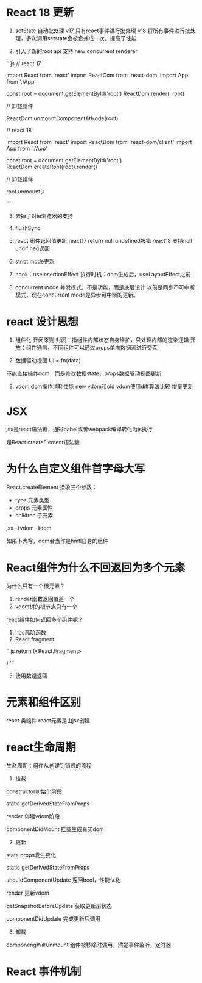 # React 18 更新

1. setState 自动批处理
    v17 只有react事件进行批处理
    v18 将所有事件进行批处理，多次调用setstate会被合并成一次，提高了性能

2. 引入了新的root api
    支持 new concurrent renderer

‘’‘js
// react 17

import React from 'react'
import ReactCom from 'react-dom'
import App from './App'

const root = document.getElementById('root')
ReactDom.render(<App/>, root)

// 卸载组件

ReactDom.unmountComponentAtNode(root)

// react 18

import React from 'react'
import ReactDom from 'react-dom/client'
import App from './App'

const root = document.getElementById('root')
ReactDom.createRoot(root).render(<App/>)

// 卸载组件

root.unmount()

’‘’

3. 去掉了对ie浏览器的支持

4. flushSync

5. react 组件返回值更新
    react17 return null undefined报错
    react18 支持null undifined返回

6. strict mode更新

7. hook：useInsertionEffect
    执行时机：dom生成后，useLayoutEffect之前

8. concurrent mode
    并发模式，不是功能，而是底层设计
    以前是同步不可中断模式，现在concurrent mode是异步可中断的更新。

# react 设计思想

1. 组件化
    开闭原则
封闭：指组件内部状态自身维护，只处理内部的渲染逻辑
开放：组件通信，不同组件可以通过props单向数据流进行交互

2. 数据驱动视图
UI = fn(data)

不能直接操作dom，而是修改数据state，props数据驱动视图更新

3. vdom
dom操作消耗性能
new vdom和old vdom使用diff算法比较
增量更新

# JSX

jsx是react语法糖，通过babel或者webpack编译转化为js执行

是React.createElement语法糖

# 为什么自定义组件首字母大写

React.createElement 接收三个参数：
- type 元素类型
- props 元素属性
- children 子元素

jsx -》vdom -》dom

如果不大写，dom会当作是hmtl自身的组件

# React组件为什么不回返回为多个元素

为什么只有一个根元素？

1. render函数返回值是一个
2. vdom树的根节点只有一个

react组件如何返回多个组件呢？

1. hoc高阶函数
2. React.fragment

‘’‘js
return (<React.Fragment>
<tr>
<td></td>
</tr>
</React.Fragment>)
’‘’

3. 使用数组返回

# 元素和组件区别

react 类组件
react元素是由jsx创建

# react生命周期

生命周期：组件从创建到销毁的流程

1. 挂载

constructor初始化阶段

static getDerivedStateFromProps

render 创建vdom阶段

componentDidMount 挂载生成真实dom

2. 更新

state props发生变化

static getDerivedStateFromProps

shouldComponentUpdate 返回bool，性能优化

render 更新vdom

getSnapshotBeforeUpdate 获取更新前状态

componentDidUpdate 完成更新后调用

3. 卸载

componengWillUnmount 组件被移除时调用，清楚事件监听，定时器

# React 事件机制


